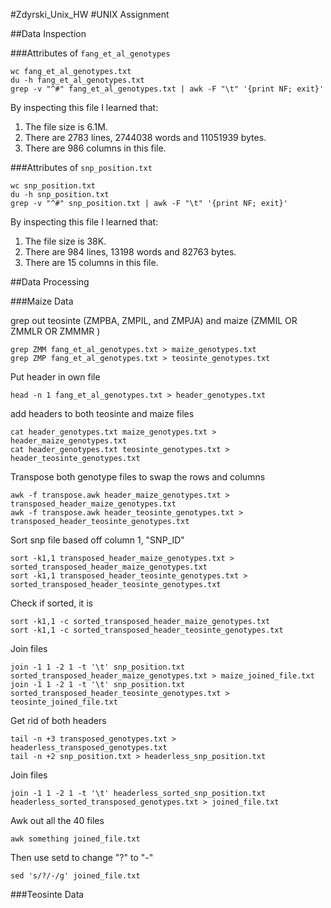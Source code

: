 #Zdyrski_Unix_HW
#UNIX Assignment

##Data Inspection

###Attributes of `fang_et_al_genotypes`

```
wc fang_et_al_genotypes.txt
du -h fang_et_al_genotypes.txt
grep -v "^#" fang_et_al_genotypes.txt | awk -F "\t" '{print NF; exit}'
```

By inspecting this file I learned that:

1. The file size is 6.1M.
2. There are 2783 lines, 2744038 words and 11051939 bytes.
3. There are 986 columns in this file.

###Attributes of `snp_position.txt`

```
wc snp_position.txt
du -h snp_position.txt
grep -v "^#" snp_position.txt | awk -F "\t" '{print NF; exit}'
```

By inspecting this file I learned that:

1. The file size is 38K.
2. There are 984 lines, 13198 words and 82763 bytes.
3. There are 15 columns in this file.

##Data Processing

###Maize Data

grep out teosinte (ZMPBA, ZMPIL, and ZMPJA) and maize (ZMMIL OR ZMMLR OR ZMMMR )
```
grep ZMM fang_et_al_genotypes.txt > maize_genotypes.txt
grep ZMP fang_et_al_genotypes.txt > teosinte_genotypes.txt
```

Put header in own file
```
head -n 1 fang_et_al_genotypes.txt > header_genotypes.txt
```

add headers to both teosinte and maize files
```
cat header_genotypes.txt maize_genotypes.txt > header_maize_genotypes.txt
cat header_genotypes.txt teosinte_genotypes.txt > header_teosinte_genotypes.txt
```

Transpose both genotype files to swap the rows and columns

```
awk -f transpose.awk header_maize_genotypes.txt > transposed_header_maize_genotypes.txt
awk -f transpose.awk header_teosinte_genotypes.txt > transposed_header_teosinte_genotypes.txt
```

Sort snp file based off column 1, "SNP_ID"
```
sort -k1,1 transposed_header_maize_genotypes.txt >  sorted_transposed_header_maize_genotypes.txt
sort -k1,1 transposed_header_teosinte_genotypes.txt >  sorted_transposed_header_teosinte_genotypes.txt
```

Check if sorted, it is
```
sort -k1,1 -c sorted_transposed_header_maize_genotypes.txt
sort -k1,1 -c sorted_transposed_header_teosinte_genotypes.txt
```

Join files
```
join -1 1 -2 1 -t '\t' snp_position.txt sorted_transposed_header_maize_genotypes.txt > maize_joined_file.txt
join -1 1 -2 1 -t '\t' snp_position.txt sorted_transposed_header_teosinte_genotypes.txt > teosinte_joined_file.txt
```


Get rid of both headers
```
tail -n +3 transposed_genotypes.txt > headerless_transposed_genotypes.txt
tail -n +2 snp_position.txt > headerless_snp_position.txt
```

Join files
```
join -1 1 -2 1 -t '\t' headerless_sorted_snp_position.txt headerless_sorted_transposed_genotypes.txt > joined_file.txt
```

Awk out all the 40 files
```
awk something joined_file.txt
```
Then use setd to change "?" to "-"
```
sed 's/?/-/g' joined_file.txt

```
###Teosinte Data
